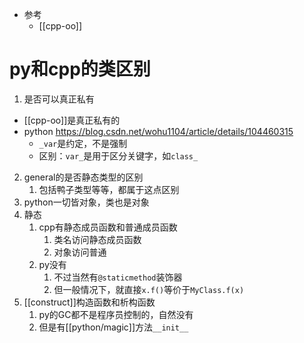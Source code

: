 - 参考
  - [[cpp-oo]]
# py和cpp的类区别
1. 是否可以真正私有
- [[cpp-oo]]是真正私有的
- python https://blog.csdn.net/wohu1104/article/details/104460315
  - `_var`是约定，不是强制
  - 区别：`var_`是用于区分关键字，如`class_`
2. general的是否静态类型的区别
   1. 包括鸭子类型等等，都属于这点区别
3. python一切皆对象，类也是对象
4. 静态
   1. cpp有静态成员函数和普通成员函数
      1. 类名访问静态成员函数
      2. 对象访问普通
   2. py没有
      1. 不过当然有`@staticmethod`装饰器
      2. 但一般情况下，就直接`x.f()`等价于`MyClass.f(x)`
5. [[construct]]构造函数和析构函数
   1. py的GC都不是程序员控制的，自然没有
   2. 但是有[[python/magic]]方法`__init__`